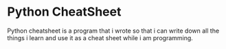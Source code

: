 # Python CheatSheet

Python cheatsheet is a program that i wrote so that i can write down all the things i learn and use it as a cheat sheet while i am programming.
